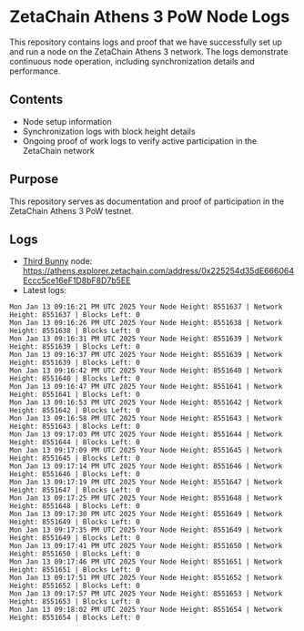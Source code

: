 # ZetaChain Athens 3 PoW Node Logs
This repository contains logs and proof that we have successfully set up and run a node on the ZetaChain Athens 3 network. The logs demonstrate continuous node operation, including synchronization details and performance.

## Contents
- Node setup information
- Synchronization logs with block height details
- Ongoing proof of work logs to verify active participation in the ZetaChain network

## Purpose
This repository serves as documentation and proof of participation in the ZetaChain Athens 3 PoW testnet.

## Logs

- [Third Bunny](https://thirdbunny.xyz/) node: https://athens.explorer.zetachain.com/address/0x225254d35dE666064Eccc5ce16eF1D8bF8D7b5EE
- Latest logs:
```
Mon Jan 13 09:16:21 PM UTC 2025 Your Node Height: 8551637 | Network Height: 8551637 | Blocks Left: 0
Mon Jan 13 09:16:26 PM UTC 2025 Your Node Height: 8551638 | Network Height: 8551638 | Blocks Left: 0
Mon Jan 13 09:16:31 PM UTC 2025 Your Node Height: 8551639 | Network Height: 8551639 | Blocks Left: 0
Mon Jan 13 09:16:37 PM UTC 2025 Your Node Height: 8551639 | Network Height: 8551639 | Blocks Left: 0
Mon Jan 13 09:16:42 PM UTC 2025 Your Node Height: 8551640 | Network Height: 8551640 | Blocks Left: 0
Mon Jan 13 09:16:47 PM UTC 2025 Your Node Height: 8551641 | Network Height: 8551641 | Blocks Left: 0
Mon Jan 13 09:16:53 PM UTC 2025 Your Node Height: 8551642 | Network Height: 8551642 | Blocks Left: 0
Mon Jan 13 09:16:58 PM UTC 2025 Your Node Height: 8551643 | Network Height: 8551643 | Blocks Left: 0
Mon Jan 13 09:17:03 PM UTC 2025 Your Node Height: 8551644 | Network Height: 8551644 | Blocks Left: 0
Mon Jan 13 09:17:09 PM UTC 2025 Your Node Height: 8551645 | Network Height: 8551645 | Blocks Left: 0
Mon Jan 13 09:17:14 PM UTC 2025 Your Node Height: 8551646 | Network Height: 8551646 | Blocks Left: 0
Mon Jan 13 09:17:19 PM UTC 2025 Your Node Height: 8551647 | Network Height: 8551647 | Blocks Left: 0
Mon Jan 13 09:17:25 PM UTC 2025 Your Node Height: 8551648 | Network Height: 8551648 | Blocks Left: 0
Mon Jan 13 09:17:30 PM UTC 2025 Your Node Height: 8551649 | Network Height: 8551649 | Blocks Left: 0
Mon Jan 13 09:17:35 PM UTC 2025 Your Node Height: 8551649 | Network Height: 8551649 | Blocks Left: 0
Mon Jan 13 09:17:41 PM UTC 2025 Your Node Height: 8551650 | Network Height: 8551650 | Blocks Left: 0
Mon Jan 13 09:17:46 PM UTC 2025 Your Node Height: 8551651 | Network Height: 8551651 | Blocks Left: 0
Mon Jan 13 09:17:51 PM UTC 2025 Your Node Height: 8551652 | Network Height: 8551652 | Blocks Left: 0
Mon Jan 13 09:17:57 PM UTC 2025 Your Node Height: 8551653 | Network Height: 8551653 | Blocks Left: 0
Mon Jan 13 09:18:02 PM UTC 2025 Your Node Height: 8551654 | Network Height: 8551654 | Blocks Left: 0
```
